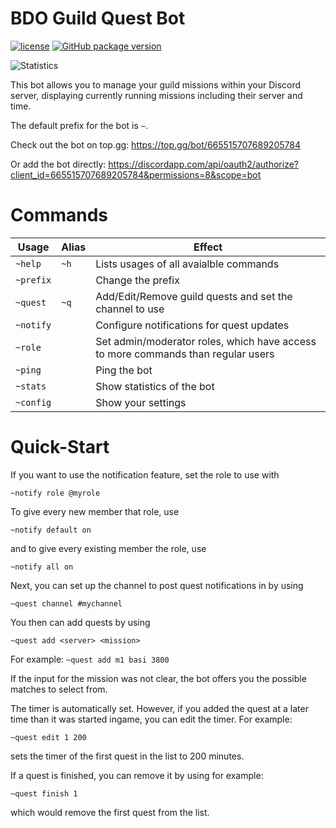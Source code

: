 # BDO Guild Quest Bot
[![license](https://img.shields.io/github/license/leyren/bdo-questbot.svg)](https://github.com/Leyren/bdo-questbot/blob/master/LICENSE)
[![GitHub package version](https://img.shields.io/github/package-json/v/leyren/bdo-guildbot.svg)](https://github.com/Leyren/bdo-questbot/blob/master/package.json)

![Statistics](http://bdo-questbot.glitch.me/google/logo)

This bot allows you to manage your guild missions within your Discord server, displaying currently running missions including their server and time.

The default prefix for the bot is `~`.

Check out the bot on top.gg: https://top.gg/bot/665515707689205784

Or add the bot directly: https://discordapp.com/api/oauth2/authorize?client_id=665515707689205784&permissions=8&scope=bot

# Commands
| Usage | Alias | Effect  |
|---|---|---|
| `~help` | `~h` | Lists usages of all avaialble commands  |
| `~prefix`| | Change the prefix|
| `~quest` | `~q` | Add/Edit/Remove guild quests and set the channel to use |
| `~notify` | | Configure notifications for quest updates
| `~role` | | Set admin/moderator roles, which have access to more commands than regular users |
| `~ping` | | Ping the bot |
| `~stats` | | Show statistics of the bot |
| `~config` | | Show your settings|

# Quick-Start
If you want to use the notification feature, set the role to use with
```
~notify role @myrole
```
To give every new member that role, use
```
~notify default on
```
and to give every existing member the role, use
```
~notify all on
```
Next, you can set up the channel to post quest notifications in by using
```
~quest channel #mychannel
```
You then can add quests by using
```
~quest add <server> <mission>
```
For example: `~quest add m1 basi 3800`

If the input for the mission was not clear, the bot offers you the possible matches to select from.

The timer is automatically set. However, if you added the quest at a later time than it was started ingame, you can edit the timer. For example:
```
~quest edit 1 200
```
sets the timer of the first quest in the list to 200 minutes.

If a quest is finished, you can remove it by using for example:
```
~quest finish 1
```
which would remove the first quest from the list.



